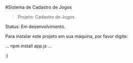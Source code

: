 #Sistema de Cadastro de Jogos

> Projeto: Cadastro de Jogos

Status: Em desenvolvimento.

Para instalar este projeto em sua máquina, por favor digite:

...
npm install app.js
...

:)
